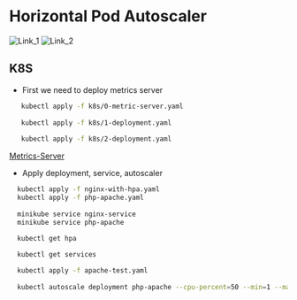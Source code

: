 # Horizontal Pod Autoscaler

![Link_1](https://kubernetes.io/docs/tasks/run-application/horizontal-pod-autoscale-walkthrough/)
![Link_2](https://kubernetes.io/docs/tasks/run-application/horizontal-pod-autoscale/)

## K8S
- First we need to deploy metrics server
```bash
   kubectl apply -f k8s/0-metric-server.yaml
   
   kubectl apply -f k8s/1-deployment.yaml
   
   kubectl apply -f k8s/2-deployment.yaml
```
[Metrics-Server](https://github.com/antonputra/tutorials/tree/main/lessons/071)

- Apply deployment, service, autoscaler
```bash
  kubectl apply -f nginx-with-hpa.yaml
  kubectl apply -f php-apache.yaml
  
  minikube service nginx-service
  minikube service php-apache
  
  kubectl get hpa
```

```bash
  kubectl get services
```

```bash
  kubectl apply -f apache-test.yaml
  
  kubectl autoscale deployment php-apache --cpu-percent=50 --min=1 --max=10
```